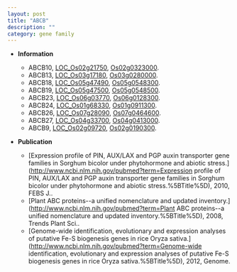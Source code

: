 ```yaml
---
layout: post
title: "ABCB"
description: ""
category: gene family
---
```


* **Information**  
    + ABCB10, [LOC_Os02g21750](http://rice.uga.edu/cgi-bin/ORF_infopage.cgi?orf=LOC_Os02g21750), [Os02g0323000](http://rapdb.dna.affrc.go.jp/viewer/gbrowse_details/irgsp1?name=Os02g0323000).
    + ABCB13, [LOC_Os03g17180](http://rice.uga.edu/cgi-bin/ORF_infopage.cgi?orf=LOC_Os03g17180), [Os03g0280000](http://rapdb.dna.affrc.go.jp/viewer/gbrowse_details/irgsp1?name=Os03g0280000).
    + ABCB18, [LOC_Os05g47490](http://rice.uga.edu/cgi-bin/ORF_infopage.cgi?orf=LOC_Os05g47490), [Os05g0548300](http://rapdb.dna.affrc.go.jp/viewer/gbrowse_details/irgsp1?name=Os05g0548300).
    + ABCB19, [LOC_Os05g47500](http://rice.uga.edu/cgi-bin/ORF_infopage.cgi?orf=LOC_Os05g47500), [Os05g0548500](http://rapdb.dna.affrc.go.jp/viewer/gbrowse_details/irgsp1?name=Os05g0548500).
    + ABCB23, [LOC_Os06g03770](http://rice.uga.edu/cgi-bin/ORF_infopage.cgi?orf=LOC_Os06g03770), [Os06g0128300](http://rapdb.dna.affrc.go.jp/viewer/gbrowse_details/irgsp1?name=Os06g0128300).
    + ABCB24, [LOC_Os01g68330](http://rice.uga.edu/cgi-bin/ORF_infopage.cgi?orf=LOC_Os01g68330), [Os01g0911300](http://rapdb.dna.affrc.go.jp/viewer/gbrowse_details/irgsp1?name=Os01g0911300).
    + ABCB26, [LOC_Os07g28090](http://rice.uga.edu/cgi-bin/ORF_infopage.cgi?orf=LOC_Os07g28090), [Os07g0464600](http://rapdb.dna.affrc.go.jp/viewer/gbrowse_details/irgsp1?name=Os07g0464600).
    + ABCB27, [LOC_Os04g33700](http://rice.uga.edu/cgi-bin/ORF_infopage.cgi?orf=LOC_Os04g33700), [Os04g0413000](http://rapdb.dna.affrc.go.jp/viewer/gbrowse_details/irgsp1?name=Os04g0413000).
    + ABCB9, [LOC_Os02g09720](http://rice.uga.edu/cgi-bin/ORF_infopage.cgi?orf=LOC_Os02g09720), [Os02g0190300](http://rapdb.dna.affrc.go.jp/viewer/gbrowse_details/irgsp1?name=Os02g0190300).

* **Publication**  
    + [Expression profile of PIN, AUX/LAX and PGP auxin transporter gene families in Sorghum bicolor under phytohormone and abiotic stress.](http://www.ncbi.nlm.nih.gov/pubmed?term=Expression profile of PIN, AUX/LAX and PGP auxin transporter gene families in Sorghum bicolor under phytohormone and abiotic stress.%5BTitle%5D), 2010, FEBS J..
    + [Plant ABC proteins--a unified nomenclature and updated inventory.](http://www.ncbi.nlm.nih.gov/pubmed?term=Plant ABC proteins--a unified nomenclature and updated inventory.%5BTitle%5D), 2008, Trends Plant Sci..
    + [Genome-wide identification, evolutionary and expression analyses of putative Fe-S biogenesis genes in rice Oryza sativa.](http://www.ncbi.nlm.nih.gov/pubmed?term=Genome-wide identification, evolutionary and expression analyses of putative Fe-S biogenesis genes in rice Oryza sativa.%5BTitle%5D), 2012, Genome.


